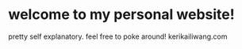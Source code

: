 # welcome to my personal website!
pretty self explanatory. feel free to poke around!
kerikailiwang.com

